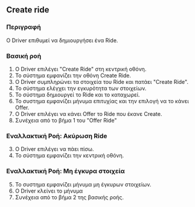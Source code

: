 ## Create ride

### Περιγραφή

Ο Driver επιθυμεί να δημιουργήσει ένα Ride.

### Βασική ροή

1. Ο Driver επιλέγει "Create Ride" στη κεντρική οθόνη.
2. Το σύστημα εμφανίζει την οθόνη Create Ride.
3. Ο Driver συμπληρώνει τα στοιχεία του Ride και πατάει "Create Ride".
4. Το σύστημα ελέγχει την εγκυρότητα των στοιχείων.
5. To σύστημα δημιουργεί το Ride και το καταχωρεί.
6. Το συστημα εμφανίζει μήνυμα επιτυχίας και την επιλογή να το κάνει Offer.
7. Ο Driver επιλέγει να κάνει Offer το Ride που έκανε Create.
8. Συνέχεια από το βήμα 1 του "Offer Ride"

### Εναλλακτική Ροή: Ακύρωση Ride

3. Ο Driver επιλέγει να πάει πίσω.
4. Το σύστημα εμφανίζει την κεντρική οθόνη.

### Εναλλακτική Ροή: Μη έγκυρα στοιχεία

5. Το συστημα εμφανίζει μήνυμα μη έγκυρων στοιχείων.
6. Ο Driver κλείνει το μήνυμα
7. Συνέχεια από το βήμα 2 της βασικής ροής.
